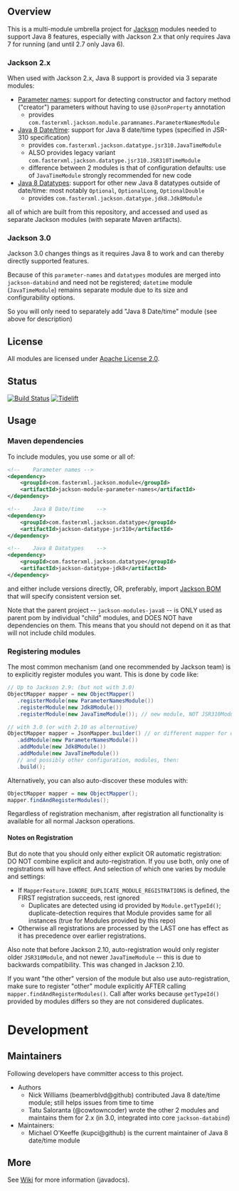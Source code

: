 ## Overview

This is a multi-module umbrella project for [Jackson](../../../jackson)
modules needed to support Java 8 features, especially with Jackson 2.x that only
requires Java 7 for running (and until 2.7 only Java 6).

### Jackson 2.x

When used with Jackson 2.x, Java 8 support is provided via 3 separate modules:

* [Parameter names](parameter-names/): support for detecting constructor and factory method ("creator") parameters without having to use `@JsonProperty` annotation
    * provides `com.fasterxml.jackson.module.paramnames.ParameterNamesModule`
* [Java 8 Date/time](datetime/): support for Java 8 date/time types (specified in JSR-310 specification)
    * provides `com.fasterxml.jackson.datatype.jsr310.JavaTimeModule`
    * ALSO provides legacy variant `com.fasterxml.jackson.datatype.jsr310.JSR310TimeModule`
    * difference between 2 modules is that of configuration defaults: use of `JavaTimeModule` strongly recommended for new code
* [Java 8 Datatypes](datatypes/): support for other new Java 8 datatypes outside of date/time: most notably `Optional`, `OptionalLong`, `OptionalDouble`
    * provides `com.fasterxml.jackson.datatype.jdk8.Jdk8Module`

all of which are built from this repository, and accessed and used as separate Jackson modules
(with separate Maven artifacts).

### Jackson 3.0

Jackson 3.0 changes things as it requires Java 8 to work and can thereby directly supported features.

Because of this `parameter-names` and `datatypes` modules are merged into `jackson-databind`
and need not be registered; `datetime` module (`JavaTimeModule`) remains separate module due to its size
and configurability options.

So you will only need to separately add "Java 8 Date/time" module (see above for description)

## License

All modules are licensed under [Apache License 2.0](http://www.apache.org/licenses/LICENSE-2.0.txt).

## Status

[![Build Status](https://travis-ci.org/FasterXML/jackson-modules-java8.svg)](https://travis-ci.org/FasterXML/jackson-modules-java8)
[![Tidelift](https://tidelift.com/badges/package/maven/com.fasterxml.jackson.datatype:jackson-datatype-jsr310)](https://tidelift.com/subscription/pkg/maven-com-fasterxml-jackson-datatype-jackson-datatype-jsr310?utm_source=maven-com-fasterxml-jackson-datatype-jackson-datatype-jsr310&utm_medium=referral&utm_campaign=readme)

## Usage

### Maven dependencies

To include modules, you use some or all of:

```xml
<!--	Parameter names	-->
<dependency>
    <groupId>com.fasterxml.jackson.module</groupId>
    <artifactId>jackson-module-parameter-names</artifactId>
</dependency>

<!--	Java 8 Date/time	-->
<dependency>
    <groupId>com.fasterxml.jackson.datatype</groupId>
    <artifactId>jackson-datatype-jsr310</artifactId>
</dependency>

<!--	Java 8 Datatypes	-->
<dependency>
    <groupId>com.fasterxml.jackson.datatype</groupId>
    <artifactId>jackson-datatype-jdk8</artifactId>
</dependency>
```

and either include versions directly, OR, preferably, import
[Jackson BOM](../../../jackson-bom) that will specify consistent version set.

Note that the parent project -- `jackson-modules-java8` -- is ONLY used as parent pom by
individual "child" modules, and DOES NOT have dependencies on them. This means that you should not depend on it
as that will not include child modules.

### Registering modules

The most common mechanism (and one recommended by Jackson team) is to explicitly register modules you want.
This is done by code like:

```java
// Up to Jackson 2.9: (but not with 3.0)
ObjectMapper mapper = new ObjectMapper()
   .registerModule(new ParameterNamesModule())
   .registerModule(new Jdk8Module())
   .registerModule(new JavaTimeModule()); // new module, NOT JSR310Module

// with 3.0 (or with 2.10 as alternative)
ObjectMapper mapper = JsonMapper.builder() // or different mapper for other format
   .addModule(new ParameterNamesModule())
   .addModule(new Jdk8Module())
   .addModule(new JavaTimeModule())
   // and possibly other configuration, modules, then:
   .build();
```

Alternatively, you can also auto-discover these modules with:

```java
ObjectMapper mapper = new ObjectMapper();
mapper.findAndRegisterModules();
```
Regardless of registration mechanism, after registration all functionality is available for all normal Jackson operations.

#### Notes on Registration

But do note that you should only either explicit OR automatic registration: DO NOT combine explicit
and auto-registration. If you use both, only one of registrations will have effect.
And selection of which one varies by module and settings:

* If `MapperFeature.IGNORE_DUPLICATE_MODULE_REGISTRATIONS` is defined, the FIRST registration succeeds, rest ignored
    * Duplicates are detected using id provided by `Module.getTypeId()`; duplicate-detection requires that Module provides same for all instances (true for Modules provided by this repo)
* Otherwise all registrations are processed by the LAST one has effect as it has precedence over earlier registrations.

Also note that before Jackson 2.10, auto-registration would only register older `JSR310Module`, and not newer
`JavaTimeModule` -- this is due to backwards compatibility. This was changed in Jackson 2.10.

If you want "the other" version of the module but also use auto-registration, make sure to
register "other" module explicitly AFTER calling `mapper.findAndRegisterModules()`.
Call after works because `getTypeId()` provided by modules differs so they are not considered duplicates.

# Development

## Maintainers

Following developers have committer access to this project.

* Authors
    * Nick Williams (beamerblvd@github) contributed Java 8 date/time module; still helps issues from time to time
    * Tatu Saloranta (@cowtowncoder) wrote the other 2 modules and maintains them for 2.x (in 3.0, integrated into core `jackson-databind`)
* Maintainers:
    * Michael O'Keeffe (kupci@github) is the current maintainer of Java 8 date/time module   

## More

See [Wiki](../../wiki) for more information (javadocs).
